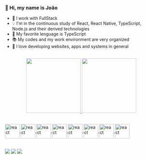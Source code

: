 ### 🖖 Hi, my name is João

- 🚀 I work with FullStack
- 💡 I'm in the continuous study of React, React Native, TypeScript, Node.js and their derived technologies
- 📘 My favorite lenguage is TypeScript
- 📚 My codes and my work environment are very organized
- 🖤 I love developing websites, apps and systems in general

<br />

<div align="center">
  <a href="https://github.com/Quindinzao">
  <img height="180em" src="https://github-readme-stats.vercel.app/api?username=Quindinzao&show_icons=true&theme=dark&include_all_commits=true&count_private=true"/>
  <img height="180em" src="https://github-readme-stats.vercel.app/api/top-langs/?username=Quindinzao&layout=compact&langs_count=7&theme=dark"/>
</div>
  
<br />
<br />
  
<div>
  <img src="https://cdn.jsdelivr.net/gh/devicons/devicon/icons/react/react-original.svg" alt="react" align="center" height="48" width="48" />
  <img src="https://cdn.jsdelivr.net/gh/devicons/devicon/icons/nodejs/nodejs-plain.svg" alt="react" align="center" height="48" width="48" />
  <img src="https://cdn.jsdelivr.net/gh/devicons/devicon/icons/redux/redux-original.svg" alt="react" align="center" height="48" width="48" />
  <img src="https://cdn.jsdelivr.net/gh/devicons/devicon/icons/materialui/materialui-plain.svg" alt="react" align="center" height="48" width="48" />
  <img src="https://cdn.jsdelivr.net/gh/devicons/devicon/icons/typescript/typescript-plain.svg" alt="react" align="center" height="48" width="48" />
  <img src="https://cdn.jsdelivr.net/gh/devicons/devicon/icons/javascript/javascript-plain.svg" alt="react" align="center" height="48" width="48" />
  <img src="https://cdn.jsdelivr.net/gh/devicons/devicon/icons/html5/html5-plain.svg" alt="react" align="center" height="48" width="48" />
  <img src="https://cdn.jsdelivr.net/gh/devicons/devicon/icons/css3/css3-plain.svg" alt="react" align="center" height="48" width="48" />
</div>

<br />
<br />
  
<div>
  <a href="https://instagram.com/quindinzao" target="_blank"><img src="https://img.shields.io/badge/-Instagram-%23E4405F?style=for-the-badge&logo=instagram&logoColor=white" target="_blank"></a>
  <a href = "mailto:devjaodev@gmail.com"><img src="https://img.shields.io/badge/-Gmail-%23333?style=for-the-badge&logo=gmail&logoColor=white" target="_blank"></a>
  <a href="https://www.linkedin.com/in/jo%C3%A3o-victor-fernandes-66bb741b8/" target="_blank"><img src="https://img.shields.io/badge/-LinkedIn-%230077B5?style=for-the-badge&logo=linkedin&logoColor=white" target="_blank"></a> 
</div>
